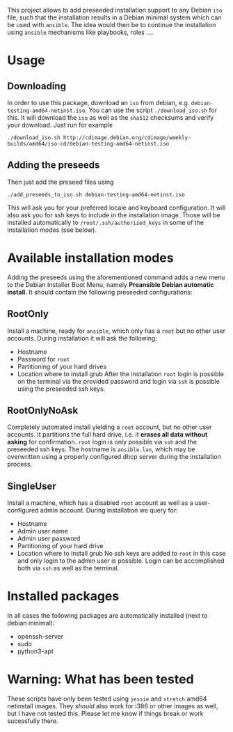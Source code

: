 This project allows to add preseeded installation support to any Debian ``iso`` file, such that
the installation results in a Debian minimal system which can be used with ``ansible``.
The idea would then be to continue the installation using ``ansible`` mechanisms like playbooks, roles ....

# Usage

## Downloading
In order to use this package, download an ``iso`` from debian, e.g. ``debian-testing-amd64-netinst.iso``. 
You can use the script ``./download_iso.sh`` for this. 
It will download the ``iso`` as well as the ``sha512`` checksums and verify your download.
Just run for example
```
./download_iso.sh http://cdimage.debian.org/cdimage/weekly-builds/amd64/iso-cd/debian-testing-amd64-netinst.iso
```

## Adding the preseeds
Then just add the preseed files using
```
./add_preseeds_to_iso.sh debian-testing-amd64-netinst.iso
```
This will ask you for your preferred locale and keyboard configuration.
It will also ask you for ssh keys to include in the installation image.
Those will be installed automatically to ``/root/.ssh/authorized_keys`` in some of the installation modes (see below).

# Available installation modes
Adding the preseeds using the aforementioned command adds a new menu to the Debian Installer Boot Menu, namely **Preansible Debian automatic install**.
It should contain the following preseeded configurations:

## RootOnly
Install a machine, ready for ``ansible``, which only has a ``root`` but no other user accounts.
During installation it will ask the following:
  - Hostname
  - Password for ``root``
  - Partitioning of your hard drives
  - Location where to install grub
After the installation ``root`` login is possible on the terminal via the provided password and login via ``ssh`` is possible using the preseeded ssh keys.

## RootOnlyNoAsk
Completely automated install yielding a ``root`` account, but no other user accounts.
It partitions the full hard drive, i.e. it **erases all data without asking** for confirmation.
``root`` login is only possible via ``ssh`` and the preseeded ssh keys.
The hostname is ``ansible.lan``, which may be overwritten using a properly configured dhcp server 
during the installation process.

## SingleUser
Install a machine, which has a disabled ``root`` account as well as a user-configured admin account.
During installation we query for:
  - Hostname
  - Admin user name
  - Admin user password
  - Partitioning of your hard drive
  - Location where to install grub
No ssh keys are added to ``root`` in this case and only login to the admin user is possible.
Login can be accomplished both via ``ssh`` as well as the terminal.

# Installed packages
In all cases the following packages are automatically installed (next to debian minimal):
  - openssh-server
  - sudo
  - python3-apt

# Warning: What has been tested
These scripts have only been tested using ``jessie`` and ``stretch`` amd64 netinstall images.
They *should* also work for i386 or other images as well, but I have not tested this.
Please let me know if things break or work sucessfully there.
